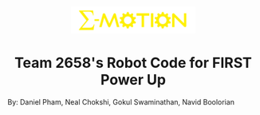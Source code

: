 <p align="center">
  <a href='https://www.team2658.org/'><img width="250" alt='E-Motion Website' src='/images/emotion_logo.png'/></a>
</p>

<h1 align="center">
  Team 2658's Robot Code for FIRST Power Up
</h1>

By: Daniel Pham, Neal Chokshi, Gokul Swaminathan, Navid Boolorian
